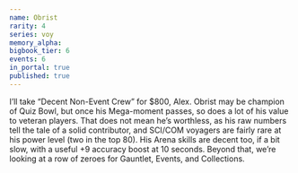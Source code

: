 ```yaml
---
name: Obrist
rarity: 4
series: voy
memory_alpha:
bigbook_tier: 6
events: 6
in_portal: true
published: true
---
```


I’ll take “Decent Non-Event Crew” for $800, Alex. Obrist may be champion of Quiz Bowl, but once his Mega-moment passes, so does a lot of his value to veteran players. That does not mean he’s worthless, as his raw numbers tell the tale of a solid contributor, and SCI/COM voyagers are fairly rare at his power level (two in the top 80). His Arena skills are decent too, if a bit slow, with a useful +9 accuracy boost at 10 seconds. Beyond that, we’re looking at a row of zeroes for Gauntlet, Events, and Collections.

